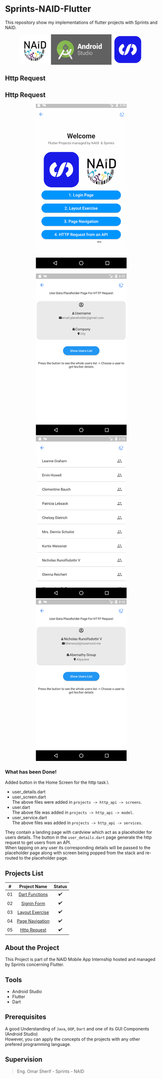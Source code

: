 # Sprints-NAID-Flutter

 This repository show my implementations of  flutter projects with Sprints and NAID.

<p align="center">
  <img src="images/naid.png" width="100" />
  <img src="images/android-studio-logo.png" width="200", height="100" />   
  <img src="images/sprints.png" width="100" />   
</p>

 
## Http Request

## Http Request
<p align="center">
  <img src="images/http.gif" width="300" />
</p>

<p align="center">
  <img src="images/details.png" width="300" />
  <img src="images/users.png" width="300" />
  <img src="images/tap.png" width="300" />
</p>

### What has been Done! 
 Added button in the Home Screen for the http task.\


- user_details.dart
- user_screen.dart \
  The above files were added in `projects -> http_api -> screens`.
- user.dart\
  The above file was added in `projects -> http_api -> model`.
- user_service.dart\
  The above files was added in `projects -> http_api -> services`.

They contain a landing page with cardview which act as a placeholder for users details. The button in the `user_details.dart` page generate the http request to get users from 
an API.\
When tapping on any user its corresponding details will be passed to the placeholder page along with screen being popped from the stack
and re-routed to the placeholder page.



## Projects List

|  # |                                       Project Name                                       |          Status          |
|:--:|:----------------------------------------------------------------------------------------:|:------------------------:|
| 01 | [Dart Functions](https://github.com/mohamed-abdelaziz721/flutter/tree/master/projects-readme/dart_functions) |    :heavy_check_mark:    |
| 02 |          [Signin Form](https://github.com/mohamed-abdelaziz721/flutter/tree/master/projects-readme/signin_form)          |    :heavy_check_mark:    |
| 03 |          [Layout Exercise](https://github.com/mohamed-abdelaziz721/flutter/tree/master/projects-readme/layout_exercise)              |    :heavy_check_mark:  
| 04 |          [Page Navigation](https://github.com/mohamed-abdelaziz721/flutter/tree/master/projects-readme/page_navigation)              |   :heavy_check_mark:   |
| 05 |          [Http Request](https://github.com/mohamed-abdelaziz721/flutter/tree/dev/projects-readme/http_request)              |   :heavy_check_mark:     |
## About the Project

This Project is part of the NAID Mobile App Internship hosted and managed by Sprints concerning Flutter. 

## Tools 
- Android Studio
- Flutter 
- Dart

## Prerequisites
A good Understanding of `Java`, `OOP`, `Dart`  and one of its GUI Components (Android Studio)\
However, you can apply the concepts of the projects with any other prefered programming language.








## Supervision
> Eng. Omar Sherif - Sprints - NAID




